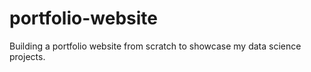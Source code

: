 # portfolio-website
Building a portfolio website from scratch to showcase my data science projects.
